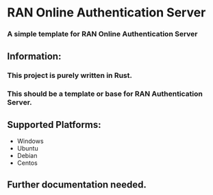 # RAN Online Authentication Server
### A simple template for RAN Online Authentication Server

## Information:
### This project is purely written in Rust.
### This should be a template or base for RAN Authentication Server.

## Supported Platforms:
- Windows
- Ubuntu
- Debian
- Centos

## Further documentation needed.
